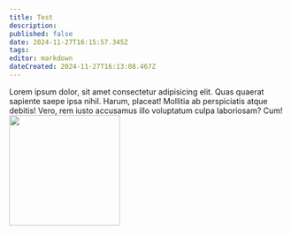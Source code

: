 ```yaml
---
title: Test
description: 
published: false
date: 2024-11-27T16:15:57.345Z
tags: 
editor: markdown
dateCreated: 2024-11-27T16:13:08.467Z
---
```


<div class="parent">
  
  <div class="text">
    Lorem ipsum dolor, sit amet consectetur adipisicing elit. Quas quaerat sapiente saepe ipsa nihil. Harum, placeat! Mollitia ab perspiciatis atque debitis! Vero, rem iusto accusamus illo voluptatum culpa laboriosam? Cum!
  </div>
  <img src="/" width="200" />
  
</div>